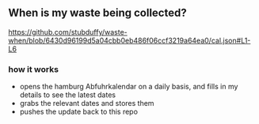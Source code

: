 ## When is my waste being collected?
  https://github.com/stubduffy/waste-when/blob/6430d96199d5a04cbb0eb486f06ccf3219a64ea0/cal.json#L1-L6
  
  ### how it works
  - opens the hamburg Abfuhrkalendar on a daily basis, and fills in my details to see the latest dates
  - grabs the relevant dates and stores them
  - pushes the update back to this repo
  
